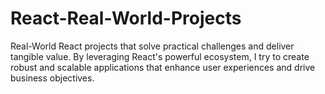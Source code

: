 # React-Real-World-Projects
 Real-World React projects that solve practical challenges and deliver tangible value. By leveraging React's powerful ecosystem, I try to create robust and scalable applications that enhance user experiences and drive business objectives.
